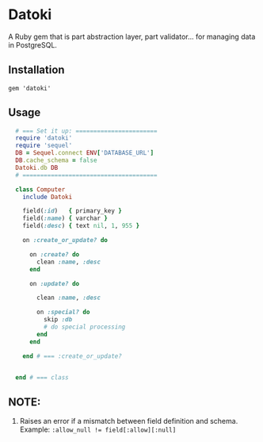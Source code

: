 
# Datoki

A Ruby gem that is part abstraction layer, part validator...
for managing data in PostgreSQL.

## Installation

    gem 'datoki'

## Usage

```ruby
  # === Set it up: =======================
  require 'datoki'
  require 'sequel'
  DB = Sequel.connect ENV['DATABASE_URL']
  DB.cache_schema = false
  Datoki.db DB
  # ======================================

  class Computer
    include Datoki

    field(:id)   { primary_key }
    field(:name) { varchar }
    field(:desc) { text nil, 1, 955 }

    on :create_or_update? do

      on :create? do
        clean :name, :desc
      end

      on :update? do

        clean :name, :desc

        on :special? do
          skip :db
          # do special processing
        end
      end

    end # === :create_or_update?


  end # === class
```

## NOTE:

1) Raises an error if a mismatch between field definition and schema.
Example: `:allow_null != field[:allow][:null]`

